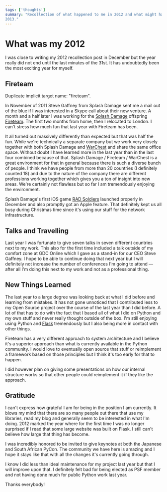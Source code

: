 ```yaml
---
tags: ['thoughts']
summary: "Recollection of what happened to me in 2012 and what might happen in
2013."
---
```


# What was my 2012

I was close to writing my 2012 recollection post in December but the year
really did not end until the last minutes of the 31st.  It has undoubtedly
been the most exciting year for myself.

## Fireteam

Duplicate implicit target name: "fireteam".

In November of 2011 Steve Gaffney from Splash Damage sent me a mail out of
the blue if I was interested in a Skype call about their new venture.  A
month and a half later I was working for the [Splash Damage](http://splashdamage.com/) offspring [Fireteam](http://fireteam.net/).
The first two months from home, then I relocated to London.  I can't
stress how much fun that last year with Fireteam has been.

It all turned out massively differently than expected but that was half
the fun.  While we're technically a separate company but we work very
closely together with both Splash Damage and [WarChest](http://www.warchest.com/) and share the same office space.  Without
doubt I have learned more in the last year than in the last four combined
because of that.  Splash Damage / Fireteam / WarChest is a great
environment for that in general because there is such a diverse bunch of
people.  I think we have people from more than 20 countries (I definitely
counted 18) and due to the nature of the company there are different
professions working together which gives you a ton of insight into new
areas.  We're certainly not flawless but so far I am tremendously enjoying
the environment.

Splash Damage's first iOS game [RAD Soldiers](http://www.warchest.com/games/radsoldiers) launched properly in
December and also promptly got an Apple feature.  That definitely kept us
all busy during Christmas time since it's using our stuff for the network
infrastructure.

## Talks and Travelling

Last year I was fortunate to give seven talks in seven different countries
next to my work.  This also for the first time included a talk outside of
my comfort zone at GDC Online which I gave as a stand-in for our CEO Steve
Gaffney.  I hope to be able to continue doing that next year but I will
definitely not increase the number of conferences I'm going to attend —
after all I'm doing this next to my work and not as a professional thing.

## New Things Learned

The last year to a large degree was looking back at what I did before and
learning from mistakes.  It has not gone unnoticed that I contributed less
to my Open Source project over the course of the last year than I did
before.  A lot of that has to do with the fact that I based all of what I
did on Python and my own stuff and never really thought outside of the
box.  I'm still enjoying using Python and [Flask](http://flask.pocoo.org/) tremendously but I also being more in contact
with other things.

Fireteam has a very different approach to system architecture and I
believe it's a superior approach than what is currently available in the
Python community.  I would love to eventually open source that stuff or
reimplement a framework based on those principles but I think it's too
early for that to happen.

I did however plan on giving some presentations on how our internal
structure works so that other people could reimplement it if they like the
approach.

## Gratitude

I can't express how grateful I am for being in the position I am
currently.  It blows my mind that there are so many people out there that
use my libraries, read my blog and generally seem to be interested in what
I'm doing.  2012 marked the year where for the first time I was no longer
surprised if I read that some large website was built on Flask.  I still
can't believe how large that thing has become.

I was incredibly honored to be invited to give keynotes at both the
Japanese and South African PyCon.  The community we have here is amazing
and I hope it stays like that with all the changes it's currently going
through.

I know I did less than ideal maintenance for my project last year but that
I will improve upon that.  I definitely felt bad for being elected as PSF
member and not having done much for public Python work last year.

Thanks everybody!
